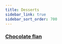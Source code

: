 ```yaml
---
title: Desserts
sidebar_link: true
sidebar_sort_order: 700
---
```


### [Chocolate flan](_posts/2022-01-08-chocolate-flans.md)

